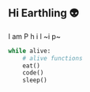 ## Hi Earthling 👽
I am P h i l ~i p~

```python
while alive:
    # alive functions
    eat()
    code()
    sleep()
```

